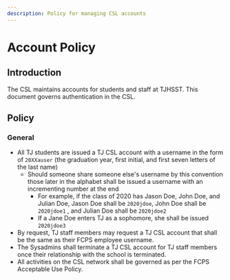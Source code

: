 ```yaml
---
description: Policy for managing CSL accounts
---
```


# Account Policy

## Introduction

The CSL maintains accounts for students and staff at TJHSST.  This document governs authentication in the CSL.

## Policy

### General

* All TJ students are issued a TJ CSL account with a username in the form of `20XXauser` \(the graduation year, first initial, and first seven letters of the last name\)
  * Should someone share someone else's username by this convention those later in the alphabet shall be issued a username with an incrementing number at the end
    * For example, if the class of 2020 has Jason Doe, John Doe, and Julian Doe, Jason Doe shall be `2020jdoe`, John Doe shall be `2020jdoe1` , and Julian Doe shall be `2020jdoe2`
    * If a Jane Doe enters TJ as a sophomore, she shall be issued `2020jdoe3`
* By request, TJ staff members may request a TJ CSL account that shall be the same as their FCPS employee username.
* The Sysadmins shall terminate a TJ CSL account for TJ staff members once their relationship with the school is terminated.
* All activities on the CSL network shall be governed as per the FCPS Acceptable Use Policy.

